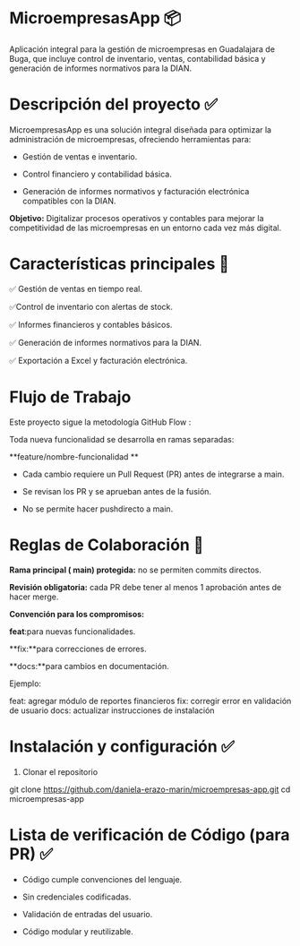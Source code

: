 # MicroempresasApp 📦

Aplicación integral para la gestión de microempresas en Guadalajara de Buga, que incluye control de inventario, ventas, contabilidad básica y generación de informes normativos para la DIAN.


# Descripción del proyecto **✅**

MicroempresasApp es una solución integral diseñada para optimizar la administración de microempresas, ofreciendo herramientas para:

- Gestión de ventas e inventario.

- Control financiero y contabilidad básica.

- Generación de informes normativos y facturación electrónica compatibles con la DIAN.

**Objetivo:** Digitalizar procesos operativos y contables para mejorar la competitividad de las microempresas en un entorno cada vez más digital.


# Características principales 📌

✅ Gestión de ventas en tiempo real.

✅Control de inventario con alertas de stock.

✅ Informes financieros y contables básicos.

✅ Generación de informes normativos para la DIAN.

✅ Exportación a Excel y facturación electrónica.


# Flujo de Trabajo

Este proyecto sigue la metodología GitHub Flow :

Toda nueva funcionalidad se desarrolla en ramas separadas:

**feature/nombre-funcionalidad
**

- Cada cambio requiere un Pull Request (PR) antes de integrarse a main.

- Se revisan los PR y se aprueban antes de la fusión.

- No se permite hacer pushdirecto a main.




# Reglas de Colaboración 📜

**Rama principal ( main) protegida:** no se permiten commits directos.

**Revisión obligatoria:** cada PR debe tener al menos 1 aprobación antes de hacer merge.

**Convención para los compromisos:**

**feat**:para nuevas funcionalidades.

**fix:**para correcciones de errores.

**docs:**para cambios en documentación.

Ejemplo:

feat: agregar módulo de reportes financieros
fix: corregir error en validación de usuario
docs: actualizar instrucciones de instalación

# Instalación y configuración ✅
1. Clonar el repositorio

git clone https://github.com/daniela-erazo-marin/microempresas-app.git
cd microempresas-app

# Lista de verificación de Código (para PR) ✅

 - Código cumple convenciones del lenguaje.

-  Sin credenciales codificadas.

-  Validación de entradas del usuario.

-  Código modular y reutilizable.

